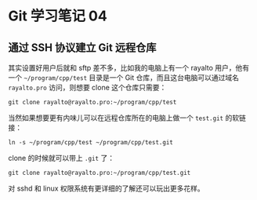 # Git 学习笔记 04

## 通过 SSH 协议建立 Git 远程仓库

其实设置好用户后就和 sftp 差不多，比如我的电脑上有一个 rayalto 用户，他有一个 `~/program/cpp/test` 目录是一个 Git 仓库，而且这台电脑可以通过域名 `rayalto.pro` 访问，则想要 clone 这个仓库只需要：

```shell
git clone rayalto@rayalto.pro:~/program/cpp/test
```

当然如果想要更有内味儿可以在远程仓库所在的电脑上做一个 `test.git` 的软链接：

```shell
ln -s ~/program/cpp/test ~/program/cpp/test.git
```

clone 的时候就可以带上 `.git` 了：

```shell
git clone rayalto@rayalto.pro:~/program/cpp/test.git
```

对 sshd 和 linux 权限系统有更详细的了解还可以玩出更多花样。
